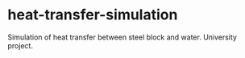 # heat-transfer-simulation
Simulation of heat transfer between steel block and water. University project.
